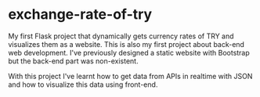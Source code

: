 # exchange-rate-of-try
My first Flask project that dynamically gets currency rates of TRY and visualizes them as a website.
This is also my first project about back-end web development. I've previously designed a static website with Bootstrap but the back-end part was non-existent.

With this project I've learnt how to get data from APIs in realtime with JSON and how to visualize this data using front-end.
